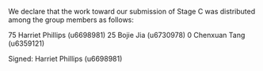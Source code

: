 We declare that the work toward our submission of Stage C was distributed among the group members as follows:

75 Harriet Phillips (u6698981)
25 Bojie Jia (u6730978)
0 Chenxuan Tang (u6359121)

Signed: Harriet Phillips (u6698981)
